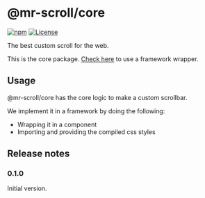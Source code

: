 # @mr-scroll/core

[![npm](https://img.shields.io/npm/v/@mr-scroll/core.svg)](https://www.npmjs.com/package/@mr-scroll/core)
[![License](https://img.shields.io/badge/license-MIT-blue.svg)](https://opensource.org/licenses/MIT)

The best custom scroll for the web.

This is the core package. [Check here](../..) to use a framework wrapper.

## Usage

@mr-scroll/core has the core logic to make a custom scrollbar.

We implement it in a framework by doing the following:
- Wrapping it in a component
- Importing and providing the compiled css styles

## Release notes

### 0.1.0

Initial version.
